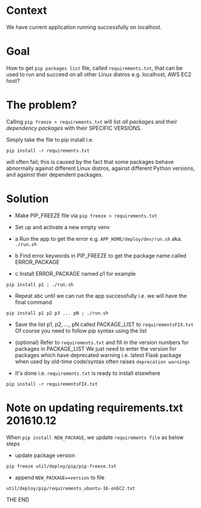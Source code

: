 Context
=======
We have current application running successfully on localhost.

Goal
====
How to get `pip packages list` file, called `requirements.txt`, 
that can be used to run and succeed on all other Linux distros 
e.g. localhost, AWS EC2 host?

The problem?
============
Calling `pip freeze > requirements.txt` will list *all packages* and 
their *dependency packages* with their SPECIFIC VERSIONS.

Simply take the file to pip install i.e.
```
pip install -r requirements.txt
```
will often fail; this is caused by the fact that 
some packages behave abnormally against different Linux distros, 
against different Python versions, and against their dependent packages.

Solution
========
- Make PIP_FREEZE file via `pip freeze > requirements.txt`
- Set up and activate a new empty venv

- a Run the app to get the error e.g. `APP_HOME/deploy/dev/run.sh` aka. `./run.sh`
- b Find error keywords in PIP_FREEZE to get the package name called ERROR_PACKAGE
- c Install ERROR_PACKAGE named p1 for example
```
pip install p1 ; ./run.sh
```

- Repeat abc until we can run the app successfully i.e. we will have the final command
```
pip install p1 p2 p3 ... pN ; ./run.sh
```

- Save the list p1, p2, ..., pN called PACKAGE_LIST to `requirementsFIX.txt`
Of course you need to follow pip syntax using the list

- (optional) 
Refer to `requirements.txt` and fill in the version numbers for packages in PACKAGE_LIST
We just need to enter the version for packages which have deprecated warning 
i.e. latest Flask package when used by old-time code/syntax often raises 
`deprecation warnings`


- It's done i.e. `requirements.txt` is ready to install elsewhere
```
pip install -r requirementsFIX.txt
```

Note on updating requirements.txt 201610.12
===========================================
When `pip install NEW_PACKAGE`, we update `requirements file` as below steps

- update package version
```
pip freeze util/deploy/pip/pip-freeze.txt
```

- append `NEW_PACKAGE==version` to file 
```
util/deploy/pip/requirements_ubuntu-16-onEC2.txt
```

THE END